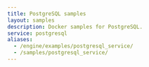 ```yaml
---
title: PostgreSQL samples
layout: samples
description: Docker samples for PostgreSQL.
service: postgresql
aliases:
  - /engine/examples/postgresql_service/
  - /samples/postgresql_service/
---
```


